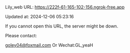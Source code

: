 Lily_web URL: https://222f-61-165-102-156.ngrok-free.app

Updated at: 2024-12-06 05:23:16

If you cannot open this URL, the server might be down.

Please contact: 

goley04@foxmail.com Or Wechat:GL_yeaH